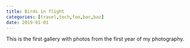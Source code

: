 ```yaml
---
title: Birds in flight
categories: [travel,tech,foo,bar,baz]
date: 2019-01-01
---
```


This is the first gallery with photos from the first year of my photography.


